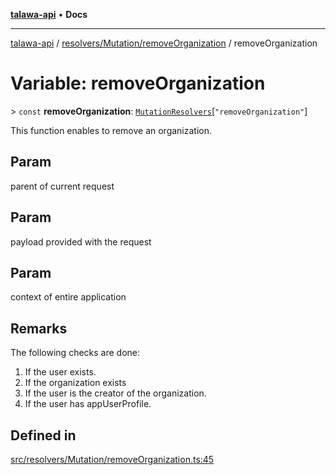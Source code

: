 [**talawa-api**](../../../../README.md) • **Docs**

***

[talawa-api](../../../../modules.md) / [resolvers/Mutation/removeOrganization](../README.md) / removeOrganization

# Variable: removeOrganization

\> `const` **removeOrganization**: [`MutationResolvers`](../../../../types/generatedGraphQLTypes/type-aliases/MutationResolvers.md)\[`"removeOrganization"`\]

This function enables to remove an organization.

## Param

parent of current request

## Param

payload provided with the request

## Param

context of entire application

## Remarks

The following checks are done:
1. If the user exists.
2. If the organization exists
3. If the user is the creator of the organization.
4. If the user has appUserProfile.

## Defined in

[src/resolvers/Mutation/removeOrganization.ts:45](https://github.com/PalisadoesFoundation/talawa-api/blob/67d017fd9312183a6b2bae1b160bc814f56ab5c2/src/resolvers/Mutation/removeOrganization.ts#L45)
